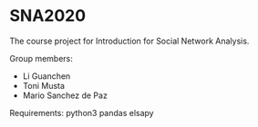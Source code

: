 # SNA2020

The course project for Introduction for Social Network Analysis.

Group members:
- Li Guanchen
- Toni Musta
- Mario Sanchez de Paz

Requirements:
python3
pandas
elsapy
